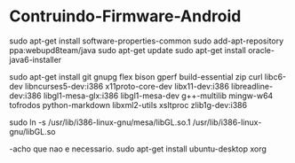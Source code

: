 # Contruindo-Firmware-Android

>>>
sudo apt-get install software-properties-common
sudo add-apt-repository ppa:webupd8team/java
sudo apt-get update
sudo apt-get install oracle-java6-installer

>>>
sudo apt-get install git gnupg flex bison gperf build-essential   zip curl libc6-dev libncurses5-dev:i386 x11proto-core-dev   libx11-dev:i386 libreadline-dev:i386 libgl1-mesa-glx:i386   libgl1-mesa-dev g++-multilib mingw-w64 tofrodos   python-markdown libxml2-utils xsltproc zlib1g-dev:i386

>>>
sudo ln -s /usr/lib/i386-linux-gnu/mesa/libGL.so.1 /usr/lib/i386-linux-gnu/libGL.so

>>>
-acho que nao e necessario.
sudo  apt-get install ubuntu-desktop xorg

>>
